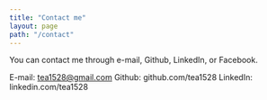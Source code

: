 ```yaml
---
title: "Contact me"
layout: page
path: "/contact"
---
```


You can contact me through e-mail, Github, LinkedIn, or Facebook.

E-mail: tea1528@gmail.com
Github: github.com/tea1528
LinkedIn: linkedin.com/tea1528
